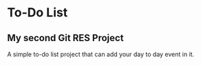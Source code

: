 # To-Do List
## My second Git RES Project
A simple to-do list project that can add your day to day event in it.

